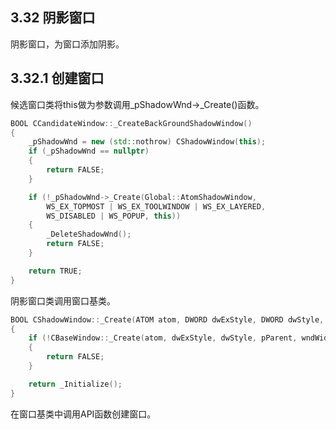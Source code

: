## 3.32 阴影窗口

阴影窗口，为窗口添加阴影。<br>

## 3.32.1 创建窗口

候选窗口类将this做为参数调用_pShadowWnd->_Create()函数。

```C++
BOOL CCandidateWindow::_CreateBackGroundShadowWindow()
{
    _pShadowWnd = new (std::nothrow) CShadowWindow(this);
    if (_pShadowWnd == nullptr)
    {
        return FALSE;
    }

    if (!_pShadowWnd->_Create(Global::AtomShadowWindow,
        WS_EX_TOPMOST | WS_EX_TOOLWINDOW | WS_EX_LAYERED,
        WS_DISABLED | WS_POPUP, this))
    {
        _DeleteShadowWnd();
        return FALSE;
    }

    return TRUE;
}
```

阴影窗口类调用窗口基类。

```C++
BOOL CShadowWindow::_Create(ATOM atom, DWORD dwExStyle, DWORD dwStyle, _In_opt_ CBaseWindow *pParent, int wndWidth, int wndHeight)
{
    if (!CBaseWindow::_Create(atom, dwExStyle, dwStyle, pParent, wndWidth, wndHeight))
    {
        return FALSE;
    }

    return _Initialize();
}
```

在窗口基类中调用API函数创建窗口。